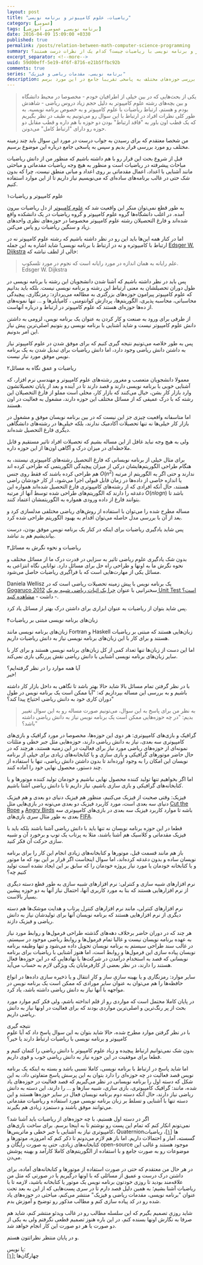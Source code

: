 ```yaml
---
layout: post
title: "ریاضیات، علوم کامپیوتر و برنامه نویسی"
category: [عمومی]
tags: [برنامه نویسی, عمومی, آموزشی]
date: 2016-04-09 15:09:00 +0330
published: true
permalink: /posts/relation-between-math-computer-science-programming
summary: یکی از بحث‌هایی که همیشه سر آن اختلاف نظر وجود دارد، ارتباط بین ریاضیات با علوم کامپیوتر و برنامه نویسی است. دیدگاه‌های مختلفی در این باره وجود دارند. طیف نظرات مختلف به دو قطب که در یک سر، این دو حوزه را فاقد ارتباط با ریاضیات می‌دانند و قطبی در مقابل که هر دو حوزه را دارای ارتباط تنگاتنگ با ریاضیات می‌دانند، تقسیم می‌شوند. اما به راستی رابطه بین علوم کامپیوتر و برنامه نویسی با ریاضیات چیست؟ کدام یک از نظرات درست هستند؟
excerpt_separator: <!--more--> 
uuid: 59d00eff-5e19-4f6f-8716-e21b5ffbc92b
comments: true
series: "برنامه نویسی، مقدمات ریاضی و فیزیک"
description: یکی از بحث‌هایی که همیشه سر آن اختلاف نظر وجود دارد، ارتباط بین ریاضیات با علوم کامپیوتر و برنامه نویسی است. دیدگاه‌های مختلفی در این باره وجود دارند. طیف نظرات مختلف به دو قطب که در یک سر، این دو حوزه را فاقد ارتباط با ریاضیات می‌دانند و قطبی در مقابل که هر دو حوزه را دارای ارتباط تنگاتنگ با ریاضیات می‌دانند، تقسیم می‌شوند. در این نوشته قصد دارم تا با بررسی حوزه‌های مختلف به پاسخی تقریبا جامع در این مورد برسم.
---
```

<p><blockquote class="warning">
یکی از بحث‌هایی که در بین خیلی از اطرافیان خودم - مخصوصا در محیط دانشگاه و بین بچه‌های رشته علوم کامپیوتر به دلیل حجم زیاد دروس ریاضی - شاهدش بودم و هستم، ارتباط ریاضیات با علوم کامپیوتر و به خصوص برنامه نویسیه. به طور کلی نظرات افراد در ارتباط با این سوال رو می‌تونیم یه طیف در نظر بگیریم که یک قطب اون باور به "فاقد ارتباط" بودن دو حوزه با هم داره و قطب مقابل دو حوزه رو دارای "ارتباط کامل" می‌دونن.
</blockquote></p>

من شخصا معتقدم که برای رسیدن به جواب درست در مورد این سوال باید چند زمینه مختلف رو مورد بررسی قرار بدیم و سپس به پاسخی جامع درباره این موضوع برسیم.

قبل از شروع بحث این قرار رو با هم داشته باشیم که منظور من از <span class="font-color-white">دانش ریاضیات</span> مباحاث پیشرفته در ریاضیات است و منظور به هیچ وجه ریاضیات مقدماتی و مباحثی مانند آشنایی با اعداد، اعمال مقدماتی بر روی اعداد و مبانی منطق نیست، چرا که بدون شک حتی در غالب برنامه‌های ساده‌ای که می‌نویسیم نیاز داریم تا از این موارد استفاده کنیم.

<span class="number-box">۱</span>علوم کامپیوتر و ریاضیات

به طور قطع نمی‌توان منکر این واقعیت شد که [علوم کامپیوتر](https://fa.wikipedia.org/wiki/علوم_رایانه) از دل ریاضیات بیرون آمده. در اغلب دانشگاه‌ها گروه علوم کامپیوتر و گروه ریاضیات در یک دانشکده واقع شده‌اند و فارغ التحصیلان رشته علوم کامپیوتر مخصوصا در حوزه‌های نظری واحدهای زیاد و سنگین ریاضیات رو پاس می‌کنن.

اما در کنار همه این‌ها باید این رو در نظر داشته باشیم که رشته علوم کامپیوتر نه در ارتباط با کامیپوتره و نه در ارتباط با برنامه نویسی! شاید اشاره به این جمله [Edsger W. Dijkstra](https://en.wikipedia.org/wiki/Edsger_W._Dijkstra) خالی از لطف نباشه که:
<p><blockquote class="quotation">
علم رایانه به همان اندازه در مورد رایانه است که نجوم در مورد تلسکوپ.
<span class="ltr-direction quote-cite">Edsger W. Dijkstra</span>
</blockquote></p>

پس باید در نظر داشته باشیم که آشنا شدن دانشجویان این رشته با برنامه نویسی در طول دوران تحصیلشان به معنی ارتباط این رشته و برنامه نویسی نیست. بلکه باید بدانیم که علوم کامپیوتر پیرامون حوزه‌های بزرگتری به مطالعه می‌پردازد: رمزنگاری، پیچیدگی محاسباتی، محاسبه پذیری، الگوریتم‌ها، پردازش کوانتومنی ، کامپایلرها و ... تنها نمونه‌های از ده‌ها حوزه‌ای هستند که علوم کامپیوتر در ارتباط و درباره آنهاست.

از طرفی برای ورود به صنعت و کار کردن به عنوان یک برنامه نویس، لزومی به داشتن دانش علوم کامپیوتر نیست و شاید آشنایی با برنامه نویسی رو بتونیم اصلی‌ترین پیش نیاز این امر بدونیم. 

پس به طور خلاصه می‌تونیم نتیجه گیری کنیم که برای موفق شدن در علوم کامپیوتر نیاز به داشتن دانش ریاضی وجود دارد، اما دانش ریاضیات برای تبدیل شدن به یک برنامه نویس موفق مورد نیاز نیست.

<span class="number-box">۲</span>ریاضیات و عمق نگاه به مسائل

معمولا دانشجویان متعصب و مغرور رشته‌های علوم کامپیوتر و مهندسی نرم افزار، که آشنایی خوبی با برنامه نویسی دارند و قصد دارند تا در آینده و بعد از پایان تحصیلاتشون وارد بازار کار بشن، خیال می‌کنند که بازار کار، محلی است مملو از فارغ التخصیلان این رشته که با درک عمیقی که از مسائل مختلف این حوزه دارند، مشغول به فعالیت در اون هستند.

اما متاسفانه واقعیت چیزی جز این نیست که در بین برنامه نویسان موفق و مشغول در بازار کار خیلی‌ها نه تنها تحصیلات آکادمیک ندارند، بلکه خیلی‌ها در رشته‌های دانشگاهی دیگری فارغ التحصیل شده‌اند.

ولی به هیچ وجه نباید غافل از این مساله بشیم که تحصیلات افراد تاثیر مستقیم و قابل ملاحظه‌ای در میزان درک و آگاهی اون‌ها از این حوزه داره.

برای مثال خیلی از برنامه نویسانی که فارغ التحصیل رشته‌های کامپیوتری نیستند، به هنگام طراحی الگوریتم‌هایشان درکی از میزان پیچیدگی الگوریتمی که طراحی کرده اند ندارند و حتی اگر یه الگوریتم از مرتبه <bdi class="ltr-direction">$O(n^2)$</bdi> هم طراحی کرده باشند که فقط روی جنس یا اندازه خاصی از داده‌ها در زمان قابل قبولی اجرا می‌شود، از کار خودشان راضی هستند، حال آنکه افرادی که از رشته‌های کامپیوتری فارغ التحصیل شده‌اند همواره این دغدغه را دارند که الگوریتم‌های طراحی شده توسط آنها از مرتبه <bdi class="ltr-direction">$O(nlogn)$</span> باشد تا بتوانند فارغ از داده ورودی همواره به الگوریتمشان اعتماد کنند.

مساله مطرح شده را می‌توان با استفاده از روش‌های ریاضی مختلفی مدلسازی کرد و بعد از آن با بررسی مدل حاصله می‌توان اقدام به بهبود الگوریتم طراحی شده کرد.

پس شاید یادگیری ریاضیات برای اینکه در کنار یک برنامه نویس موفق بودن، درست بیاندیشیم هم بد نباشد.

<span class="number-box">۳</span>ریاضیات و نحوه نگرش به مسائل

بدون شک یادگیری علوم ریاضی تاثیر به سزایی در قدرت درک ما از مسائل مختلف و نحوه نگرش ما به اونها و طراحی راه حل برای مسائل دارد.
توانایی نگاه انتزاعی به مسائل یکی از مهارت‌هایی است که با فراگیری ریاضیات حاصل می‌شود.

Daniela Wellisz یک برنامه نویس با پیش زمینه تحصیلات ریاضی است که در [Gogaruco 2012](https://github.com/newhavenrb/conferences/wiki/Gogaruco-2012) سخنرانیی با عنوان  [چرا یک اثبات ریاضی شبیه به یک Unit Test است؟](https://github.com/newhavenrb/conferences/wiki/Why-Is-A-Math-Proof-Like-A-Unit-Test) داشت - [مشاهده کنید](https://www.youtube.com/watch?v=RZUKxYfvtVo
) -.

پس شاید بتوان از ریاضیات به عنوان ابزاری برای داشتن درک بهتر از مسائل یاد کرد.

<span class="number-box">۴</span>زبان‌های برنامه نویسی مبتنی بر ریاضیات

زبان‌های برنامه نویسی مانند Fortran و Haskell زبان‌هایی هستند که مبتنی بر ریاضیات هستند و برای کار با این زبان‌های برنامه نویسی نیاز به دانش ریاضیات داریم.

اما این دست از زبان‌ها تنها تعداد کمی از کل زبان‌های برنامه نویسی هستند  و برای کار با سایر زبان‌های برنامه نویسی آشنایی با دانش ریاضی نقش پررنگی بازی نمی‌کند.

<div class="post-inline-title">آیا همه موارد را در نظر گرفته‌ایم؟</div>
خیر!

با در نظر گرفتن تمام مسائل بالا شاید حالا بهتر باشد تا نگاهی به داخل بازار کار داشته باشیم و به بررسی این مساله بپردازیم که: &quot;آیا ممکن است یک برنامه نویس در طول دوران کاری خود به دانش ریاضی احتیاج پیدا کند؟&quot;

<p><blockquote class="warning">
به نظر من برای پاسخ به این سوال، می‌تونیم صورت مساله رو به این سوال تغییر بدیم: &quot;در چه حوزه‌هایی ممکن است یک برنامه نویس نیاز به دانش ریاضی داشته باشد؟&quot;
</blockquote></p>

<span class="font-color-white">گرافیک و بازی‌های کامپیوتری: </span>هر دوی این حوزه‌ها، مخصوصا در مورد گرافیک و بازی‌های کامپیوتری سه بعدی، نیاز به دانش ریاضی دارند، حوزه‌هایی مثل جبر خطی و مثلثات نمونه‌ای از حوزه‌های ریاضی مورد نیاز برای فعالیت در این زمنیه هستند، هرچند که در حال حاضر موتورهای گرافیکی و بازی سازی و یا کتابخانه‌های زیادی برای خیلی از برنامه نویسان این امکان را به وجود آورده‌اند تا بدون داشتن دانش ریاضی، تنها با استفاده از چند دستور، محصول نهایی خود را آماده کنند.

اما اگر بخواهیم تنها تولید کننده محصول نهایی نباشیم و خودمان تولید کننده موتورها و یا کتابخانه‌های گرافیکی و بازی سازی باشیم، نیاز داریم تا با دانش ریاضی آشنا باشیم.

<span class="font-color-white">فیزیک: </span>وقتی صحبت از فیزیک می‌کنیم، منظور هم فیزیک دنیای دو بعدی و هم فیزیک دنیای سه بعدی است، مورد کاربرد فیزیک دو بعدی می‌تونه در بازی‌هایی مثل [Cut the Rope]( https://en.wikipedia.org/wiki/Cut_the_Rope) و  [Angry Birds]( https://en.wikipedia.org/wiki/Angry_Birds) باشه تا موارد کاربرد فیزیک سه بعدی در بازی‌های کامپیوتری سه بعدی به طور مثال سری بازی‌های [FIFA]( https://en.wikipedia.org/wiki/FIFA_(video_game_series)).

قطعا در این حوزه برنامه نویسان نه تنها باید با دانش ریاضی آشنا باشند بلکه باید با فیزیک مقدماتی و کلاسیک هم آشنا باشند، مثلا به پرتاب یک توپ و برخورد آن و شبیه سازی حرکت آن فکر کنید.

باز هم مانند قسمت قبل، موتورها و کتابخانه‌های زیادی انجام این کار را برای برنامه نویسان ساده و بدون دغدغه کرده‌اند، اما سوال اینجاست اگر قرار بر این بود که ما موتور و یا کتابخانه خودمان یا مورد نیاز پروژه خودمان را که سابق بر این ایجاد نشده است  تولید کنیم چه؟

<span class="font-color-white">نرم افزارهای شبیه سازی و کنترلی: </span>نرم افزارهای شبیه سازی به طور قطع دسته دیگری از نرم افزارهایی هستند که بنا به مورد کاربری آنها، احتمال نیاز آنها به دو حوزه پیشین بسیار بالاست.

نرم افزارهای کنترلی، مانند نرم افزارهای کنترل پرتاب و هدایت موشک‌ها هم دسته دیگری از نرم افزارهایی هستند که برنامه نویسان آنها برای تولیدشان نیاز به دانش ریاضی و فیزیک دازند.

هر چند که در دوران حاضر برخلاف دهه‌های گذشته طراحی فرمول‌ها و روابط  مورد نیاز به عهده برنامه نویسان نیست و غالبا تمام فرمول‌ها و روابط ریاضی موجود در سیستم، در غالب سند طراحی سیستم به برنامه نویسان تحویل داده می‌شود و تنها وظیفه برنامه نویسان پیاده سازی این فرمول‌ها و روابط است، اما هنوز آشنایی با ریاضیات برای برنامه نویسانی که قصد به استخدام درآمدن در شرکت‌ها یا نهادهایی که در این حوزه‌ها فعال هستند را دارند، در نظر بعضی از کارفرمایان یک ویژگی لازم به حساب می‌آید.

<span class="font-color-white">سایر موارد: </span>رمزنگاری و یا بهینه سازیِ ساز و کارِ انتقال و یا ذخیره سازی داده‌ها در انواع حافظه‌ها را هم می‌توان به عنوان سایر مورادی که ممکن است یک برنامه نویس در مواجهه با آنها نیاز به دانش ریاضی داشته باشد، یاد کرد.

در پایان کاملا محتمل است که مواردی رو از قلم انداخته باشم، ولی فکر کنم موارد مورد بحث از پر رنگ‌ترین و اصلی‌ترین مواردی بودند که برای فعالیت در اونها نیاز به دانش ریاضی داریم.

<div class="post-inline-title">نتیجه گیری</div>
با در نظر گرفتن موارد مطرح شده، حالا شاید بتوان به این سوال پاسخ داد که آیا علوم کامپیوتر و برنامه نویسی با ریاضیات ارتباط دارند یا خیر؟

بدون شک نمی‌توانیم ارتباط پیچیده و زیاد علوم کامپیوتر با دانش ریاضی را کتمان کنیم و قطعا برای موفقیت در این حوزه نیاز به دانش ریاضی خوب و قوی داریم.

اما شاید پاسخ در ارتباط با برنامه نویسی، کاملا نسبی باشد و بسته به اینکه یک برنامه نویس قصد فعالیت در چه حوزه‌ای را دارد بتوان به این پرسش پاسخ متفاوتی داد، به این شکل که دسته اول را برنامه نویسانی در نظر می‌گیریم که قصد فعالیت در حوزه‌های یاد شده، مانند: گرافیک کامپیوتری، بازی سازی، شبیه سازها و ... را دارند، این دسته به دانش ریاضی نیاز دارند، حال آنکه دسته دوم برنامه نویسان فعال در سایر حوزه‌ها هستند و این دسته تنها با آشنایی و تسلط بر زبان برنامه نویسی مورد استفاده و ریاضیات مقدماتی می‌توانند موفق باشند و دستمزد زیادی هم بگیرند.

<div class="post-inline-subheader">اگر در دسته اول هستیم، با چه حوزه‌های از ریاضیات باید آشنا شد؟</div>
نمی‌تونم انکار کنم که تمام این پست رو نوشتم تا به اینجا برسم. برای ساخت بازی‌های کامپیوتری نیاز به آشنایی با جبر خطی و ماتریس‌ها، Quaternionها <a id="footnote-ref-001" class="foot-note-reference" href="#footnote-001">[۱]</a>، ریاضیات گسسته، آمار و احتمالات داریم. اما باز هم لازم می‌دونم تا ذکر کنم که امروزه، موتورها و کتابخانه‌های زیادی، حتی به صورت رایگان و open-source موجود هستند و غالب این موضوعات رو به صورت جامع و با استفاده از الگوریتم‌های کاملا کارآمد و بهینه پوشش می‌دن.

در هر حال من معتقدم که حتی در صورت استفاده از موتورها و کتابخانه‌های آماده، برای داشتن درک درست و عمیق از مسائلی که با اونها درگیریم یا در صورتی که مثل من علاقه‌مند بودید تا روزی خودتون برنامه نویس یک موتور یا کتابخانه باشید، لازمه تا با ریاضیات آشنا بشیم؛ به همین دلیل قصد دارم تا در سری پست‌هایی که از این به بعد تحت عنوان &quot;برنامه نویسی، مقدمات ریاضی و فیزیک&quot; منتشر می‌کنم، مباحثی در حوزه‌های یاد شده رو در کد پیاده سازی کنم و مطالب مذکور رو توضیح و آموزش بدم.

شاید روزی تصمیم بگیرم که این سلسله مطالب رو در غالب ویدئو منتشر کنم، شاید هم صرفا به نگارش اونها بسنده کنم، در این باره هنوز تصمیم قطعی نگرفتم ولی به یکی از دو صورت یا هر دو صورت این کار انجام خواهد شد.

و در پایان منتظر نظراتتون هستم.

<div class="foot-note-header">پا نویس:</div>
<span id="footnote-001" class="foot-note"><a href="#footnote-ref-001">[۱]:</a> چهارگان‌ها </span>
